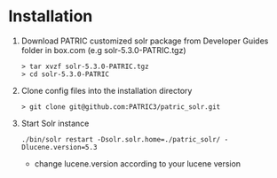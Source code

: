 Installation
===========

1. Download PATRIC customized solr package from Developer Guides folder in box.com (e.g solr-5.3.0-PATRIC.tgz)

    ```
    > tar xvzf solr-5.3.0-PATRIC.tgz
    > cd solr-5.3.0-PATRIC
    ```

2. Clone config files into the installation directory

    ```
    > git clone git@github.com:PATRIC3/patric_solr.git
    ```

3. Start Solr instance

    ```
    ./bin/solr restart -Dsolr.solr.home=./patric_solr/ -Dlucene.version=5.3
    ```
	* change lucene.version according to your lucene version
